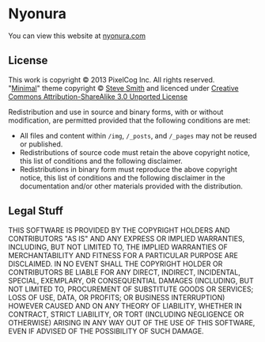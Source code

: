 # Nyonura

You can view this website at [nyonura.com](http://nyonura.com/)

## License

This work is copyright © 2013 PixelCog Inc.  All rights reserved.  
"[Minimal](https://github.com/orderedlist/minimal)" theme copyright © [Steve Smith](http://orderedlist.com/) and licenced under [Creative Commons Attribution-ShareAlike 3.0 Unported License](http://creativecommons.org/licenses/by-sa/3.0/)

Redistribution and use in source and binary forms, with or without modification, are permitted provided that the following conditions are met:

- All files and content within `/img`, `/_posts`, and `/_pages` may not be reused or published.
- Redistributions of source code must retain the above copyright notice, this list of conditions and the following disclaimer.
- Redistributions in binary form must reproduce the above copyright notice, this list of conditions and the following disclaimer in the documentation and/or other materials provided with the distribution.


## Legal Stuff

THIS SOFTWARE IS PROVIDED BY THE COPYRIGHT HOLDERS AND CONTRIBUTORS "AS IS" AND ANY EXPRESS OR IMPLIED WARRANTIES, INCLUDING, BUT NOT LIMITED TO, THE IMPLIED WARRANTIES OF MERCHANTABILITY AND FITNESS FOR A PARTICULAR PURPOSE ARE DISCLAIMED. IN NO EVENT SHALL THE COPYRIGHT HOLDER OR CONTRIBUTORS BE LIABLE FOR ANY DIRECT, INDIRECT, INCIDENTAL, SPECIAL, EXEMPLARY, OR CONSEQUENTIAL DAMAGES (INCLUDING, BUT NOT LIMITED TO, PROCUREMENT OF SUBSTITUTE GOODS OR SERVICES; LOSS OF USE, DATA, OR PROFITS; OR BUSINESS INTERRUPTION) HOWEVER CAUSED AND ON ANY THEORY OF LIABILITY, WHETHER IN CONTRACT, STRICT LIABILITY, OR TORT (INCLUDING NEGLIGENCE OR OTHERWISE) ARISING IN ANY WAY OUT OF THE USE OF THIS SOFTWARE, EVEN IF ADVISED OF THE POSSIBILITY OF SUCH DAMAGE.